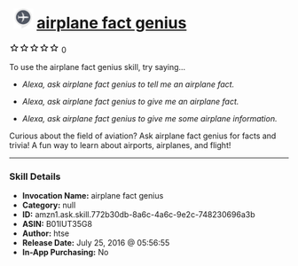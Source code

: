 # &nbsp;<img src="skill_icon" alt="airplane fact genius icon" width="36"> [airplane fact genius](http://alexa.amazon.com/#skills/amzn1.ask.skill.772b30db-8a6c-4a6c-9e2c-748230696a3b)
![0 stars](../../images/ic_star_border_black_18dp_1x.png)![0 stars](../../images/ic_star_border_black_18dp_1x.png)![0 stars](../../images/ic_star_border_black_18dp_1x.png)![0 stars](../../images/ic_star_border_black_18dp_1x.png)![0 stars](../../images/ic_star_border_black_18dp_1x.png) 0

To use the airplane fact genius skill, try saying...

* *Alexa, ask airplane fact genius to tell me an airplane fact.*

* *Alexa, ask airplane fact genius to give me an airplane fact.*

* *Alexa, ask airplane fact genius to give me some airplane information.*

Curious about the field of aviation? Ask airplane fact genius for facts and trivia! A fun way to learn about airports, airplanes, and flight!

***

### Skill Details

* **Invocation Name:** airplane fact genius
* **Category:** null
* **ID:** amzn1.ask.skill.772b30db-8a6c-4a6c-9e2c-748230696a3b
* **ASIN:** B01IUT35G8
* **Author:** htse
* **Release Date:** July 25, 2016 @ 05:56:55
* **In-App Purchasing:** No
